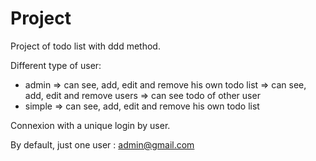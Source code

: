 # Project

Project of todo list with ddd method.

Different type of user:
- admin
    => can see, add, edit and remove his own todo list
    => can see, add, edit and remove users
    => can see todo of other user
- simple
    => can see, add, edit and remove his own todo list

Connexion with a unique login by user.

By default, just one user : admin@gmail.com 